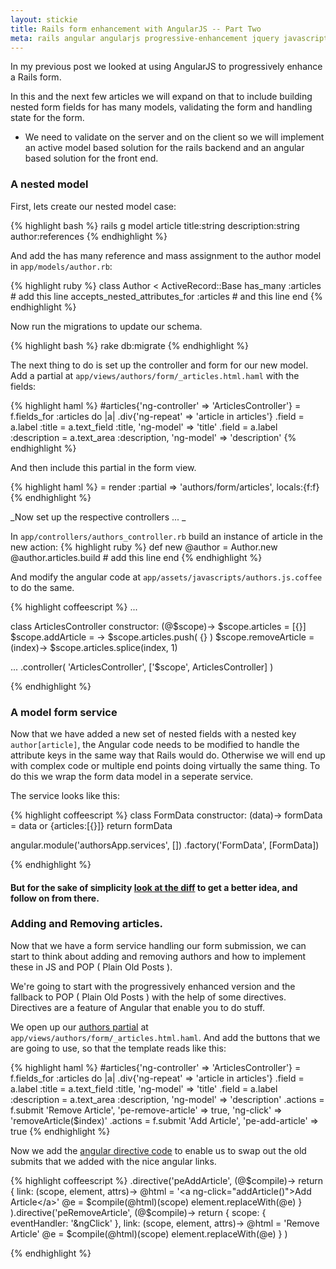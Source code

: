 ```yaml
---
layout: stickie
title: Rails form enhancement with AngularJS -- Part Two
meta: rails angular angularjs progressive-enhancement jquery javascript ruby nested_form
---
```

In my previous post we looked at using AngularJS to progressively enhance a Rails form.

In this and the next few articles we will expand on that to include building nested form fields for has many models, validating the form and handling state for the form.

* We need to validate on the server and on the client so we will implement an active model based solution for the rails backend and an angular based solution for the front end.

### A nested model
First, lets create our nested model case:

{% highlight bash %}
rails g model article title:string description:string author:references
{% endhighlight %}

And add the has many reference and mass assignment to the author model in `app/models/author.rb`:

{% highlight ruby %}
class Author < ActiveRecord::Base
  has_many :articles # add this line
  accepts_nested_attributes_for :articles # and this line
end
{% endhighlight %}

Now run the migrations to update our schema.

{% highlight bash %}
rake db:migrate
{% endhighlight %}

The next thing to do is set up the controller and form for our new model. Add a partial at `app/views/authors/form/_articles.html.haml` with the fields:

{% highlight haml %}
#articles{'ng-controller' => 'ArticlesController'}
  = f.fields_for :articles do |a|
    .div{'ng-repeat' => 'article in articles'}
      .field
        = a.label :title
        = a.text_field :title, 'ng-model' => 'title'
      .field
        = a.label :description
        = a.text_area :description, 'ng-model' => 'description'
{% endhighlight %}

And then include this partial in the form view.

{% highlight haml %}
= render :partial => 'authors/form/articles', locals:{f:f}
{% endhighlight %}

_Now set up the respective controllers ... _

In `app/controllers/authors_controller.rb` build an instance of article in the new action:
{% highlight ruby %}
def new
  @author = Author.new
  @author.articles.build # add this line
end
{% endhighlight %}

And modify the angular code at `app/assets/javascripts/authors.js.coffee` to do the same.

{% highlight coffeescript %}
...

  class ArticlesController
    constructor: (@$scope)->
      $scope.articles = [{}]
      $scope.addArticle = ->
        $scope.articles.push( {} )
      $scope.removeArticle = (index)->
        $scope.articles.splice(index, 1)

...
    .controller( 'ArticlesController', ['$scope', ArticlesController] )

{% endhighlight %}

### A model form service

Now that we have added a new set of nested fields with a nested key `author[article]`, the Angular code needs to be modified to handle the attribute keys in the same way that Rails would do. Otherwise we will end up with complex code or multiple end points doing virtually the same thing. To do this we wrap the form data model in a seperate service.

The service looks like this:

{% highlight coffeescript %}
  class FormData
    constructor: (data)->
      formData = data or {articles:[{}]}
      return formData

  angular.module('authorsApp.services', [])
    .factory('FormData', [FormData])

{% endhighlight %}

#### But for the sake of simplicity [look at the diff](https://github.com/stevemartin/rangular/commit/1cb48a3b24108ac6d8dbfee437601281919a350a) to get a better idea, and follow on from there.

### Adding and Removing articles.

Now that we have a form service handling our form submission, we can start to think about adding and removing authors and how to implement these in JS and POP ( Plain Old Posts ).

We're going to start with the progressively enhanced version and the fallback to POP ( Plain Old Posts ) with the help of some directives. Directives are a feature of Angular that enable you to do stuff.

We open up our [authors partial](https://raw2.github.com/stevemartin/rangular/52da63e1b3332f1ceaf72122602b53b5593b763c/app/views/authors/form/_articles.html.haml) at `app/views/authors/form/_articles.html.haml`. And add the buttons that we are going to use, so that the template reads like this:

{% highlight haml %}
#articles{'ng-controller' => 'ArticlesController'}
  = f.fields_for :articles do |a|
    .div{'ng-repeat' => 'article in articles'}
      .field
        = a.label :title
        = a.text_field :title, 'ng-model' => 'title'
      .field
        = a.label :description
        = a.text_area :description, 'ng-model' => 'description'
      .actions
        = f.submit 'Remove Article', 'pe-remove-article' => true, 'ng-click' => 'removeArticle($index)'
  .actions
    = f.submit 'Add Article', 'pe-add-article' => true
{% endhighlight %}

Now we add the [angular directive code](https://github.com/stevemartin/rangular/commit/de883896784c130ab5ea8a9dbd44a17f013b1e19) to enable us to swap out the old submits that we added with the nice angular links.

{% highlight coffeescript %}
    .directive('peAddArticle', (@$compile)->
      return {
        link: (scope, element, attrs)->
          @html = '<a ng-click="addArticle()">Add Article</a>'
          @e = $compile(@html)(scope)
          element.replaceWith(@e)
      }
    ).directive('peRemoveArticle', (@$compile)->
      return {
        scope: {
          eventHandler: '&ngClick'
        },
        link: (scope, element, attrs)->
          @html = '<a ng-click="eventHandler()">Remove Article</a>'
          @e = $compile(@html)(scope)
          element.replaceWith(@e)
      }
    )

{% endhighlight %}

